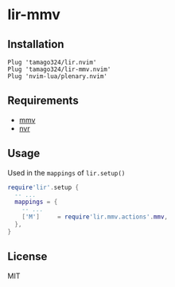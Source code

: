 # lir-mmv

## Installation

```vim
Plug 'tamago324/lir.nvim'
Plug 'tamago324/lir-mmv.nvim'
Plug 'nvim-lua/plenary.nvim'
```

## Requirements

* [mmv](https://github.com/itchyny/mmv)
* [nvr](https://github.com/mhinz/neovim-remote)


## Usage

Used in the `mappings` of `lir.setup()`

```lua
require'lir'.setup {
  -- ...
  mappings = {
    -- ...
    ['M']     = require'lir.mmv.actions'.mmv,
  },
}
```

## License

MIT
